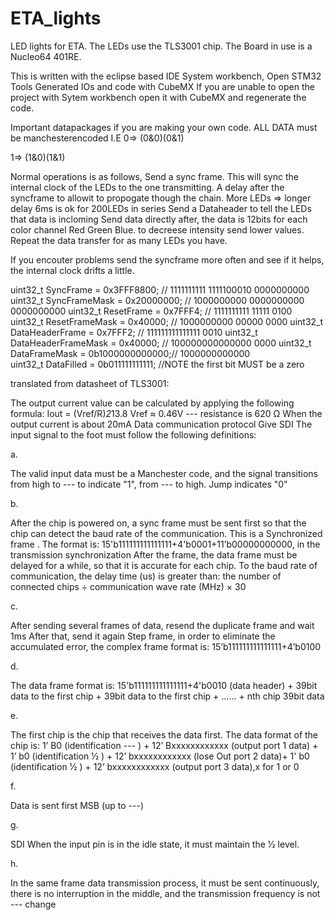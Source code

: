 # ETA_lights
LED lights for ETA.
The LEDs use the TLS3001 chip.
The Board in use is a Nucleo64 401RE.

This is written with the eclipse based IDE System workbench, Open STM32 Tools
Generated IOs and code with CubeMX
If you are unable to open the project with Sytem workbench open it with CubeMX and regenerate the code.

Important datapackages if you are making your own code.
ALL DATA must be manchesterencoded I.E
0=> (0&0)(0&1)

1=> (1&0)(1&1)
                                   
Normal operations is as follows, 
Send a sync frame. This will sync the internal clock of the LEDs to the one transmitting. 
A delay after the syncframe to allowit to propogate though the chain. More LEDs => longer delay 6ms is ok for 200LEDs in series
Send a Dataheader to tell the LEDs that data is incloming
Send data directly after, the data is 12bits for each color channel Red Green Blue. to decreese intensity send lower values.
Repeat the data transfer for as many LEDs you have.

If you encouter problems send the syncframe more often and see if it helps, the internal clock drifts a little. 

  uint32_t SyncFrame = 0x3FFF8800;        // 1111111111 1111100010 0000000000
  uint32_t SyncFrameMask = 0x20000000;    // 1000000000 0000000000 0000000000
  uint32_t ResetFrame = 0x7FFF4;           // 1111111111 11111 0100
  uint32_t ResetFrameMask = 0x40000;       // 1000000000 00000 0000
  uint32_t DataHeaderFrame = 0x7FFF2;      // 111111111111111 0010
  uint32_t DataHeaderFrameMask = 0x40000;  // 100000000000000 0000
  uint32_t DataFrameMask = 0b1000000000000;// 1000000000000  
  uint32_t DataFilled  = 0b011111111111;   //NOTE the first bit MUST be a zero
  
  
translated from datasheet of TLS3001:

The output current value can be calculated by applying the following formula:
Iout = (Vref/R)*2*13.8
Vref ≈ 0.46V
--- resistance is 620 Ω
When the output current is about 20mA Data communication protocol Give SDI
The input signal to the foot must follow the following definitions:

a.

The valid input data must be a Manchester code, and the signal transitions from high to --- to indicate "1", from --- to high.
Jump indicates "0"

b.

After the chip is powered on, a sync frame must be sent first so that the chip can detect the baud rate of the communication. 
This is a Synchronized frame .
The format is: 15'b111111111111111+4'b0001+11’b00000000000, in the transmission synchronization
After the frame, the data frame must be delayed for a while, so that it is accurate for each chip.
To the baud rate of communication, the delay time (us) is greater than: the number of connected chips ÷ communication wave rate (MHz) × 30

c.

After sending several frames of data, resend the duplicate frame and wait
1ms
After that, send it again
Step frame, in order to eliminate the accumulated error, the complex frame format is:
15’b111111111111111+4’b0100

d.

The data frame format is: 15'b111111111111111+4'b0010 (data header) + 39bit data to the first chip + 39bit data to the first chip + ...... + nth chip 39bit data

e.

The first chip is the chip that receives the data first. The data format of the chip is: 1’
B0 (identification --- ) + 12’ Bxxxxxxxxxxxx (output port 1 data) + 1’ b0 (identification 1⁄2 ) + 12’ bxxxxxxxxxxxx
(lose Out port 2 data)+ 1' b0 (identification 1⁄2 ) + 12’ bxxxxxxxxxxxx (output port 3 data),x for 1 or 0

f.

Data is sent first MSB (up to ---)

g.

SDI When the input pin is in the idle state, it must maintain the 1⁄2 level.

h.

In the same frame data transmission process, it must be sent continuously, there is no interruption in the middle, and the transmission frequency is not --- change
  
  
